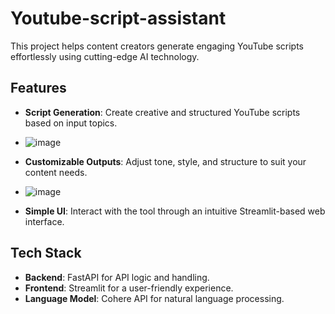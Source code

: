 # Youtube-script-assistant

This project helps content creators generate engaging YouTube scripts effortlessly using cutting-edge AI technology.  

## Features  
- **Script Generation**: Create creative and structured YouTube scripts based on input topics.
- ![image](https://github.com/user-attachments/assets/9f20a04f-b497-438e-90d3-b9cd3792d5f7)

- **Customizable Outputs**: Adjust tone, style, and structure to suit your content needs.
- ![image](https://github.com/user-attachments/assets/c8e857a0-b1d1-49d3-826d-558f1abebf9b)

- **Simple UI**: Interact with the tool through an intuitive Streamlit-based web interface.  

## Tech Stack  
- **Backend**: FastAPI for API logic and handling.  
- **Frontend**: Streamlit for a user-friendly experience.    
- **Language Model**: Cohere API for natural language processing.  

